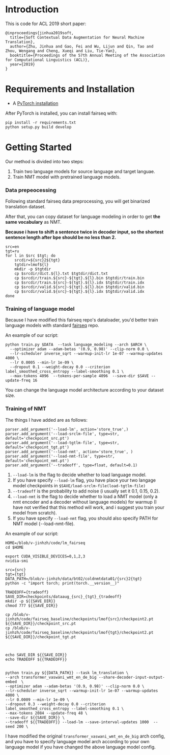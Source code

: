 # Introduction
This is code for ACL 2019 short paper:
```
@inproceedings{jinhua2019soft,
  title={Soft Contextual Data Augmentation for Neural Machine Translation},
  author={Zhu, Jinhua and Gao, Fei and Wu, Lijun and Qin, Tao and Zhou, Wengang and Cheng, Xueqi and Liu, Tie-Yan},
  booktitle={Proceedings of the 57th Annual Meeting of the Association for Computational Linguistics (ACL)},
  year={2019}
}
```
# Requirements and Installation
* A [PyTorch installation](http://pytorch.org/)

After PyTorch is installed, you can install fairseq with:
```
pip install -r requirements.txt
python setup.py build develop
```

# Getting Started
Our method is divided into two steps:
1. Train two language models for source language and target languae.
2. Train NMT model with pretrained language models.

### Data prepeocessing

Following standard fairseq data preprocessing, you will get binarized translation dataset.

After that, you can copy dataset for language modeling in order to get **the same vocabulary** as NMT.

**Because i have to shift a sentence twice in decoder input, so the shortest sentence length after bpe should be no less than 2.**
```
src=en
tgt=ru
for l in $src $tgt; do
    srcdir=${src}2${tgt}
    tgtdir=lmof${l}
    mkdir -p $tgtdir
    cp $srcdir/dict.${l}.txt $tgtdir/dict.txt
    cp $srcdir/train.${src}-${tgt}.${l}.bin $tgtdir/train.bin
    cp $srcdir/train.${src}-${tgt}.${l}.idx $tgtdir/train.idx
    cp $srcdir/valid.${src}-${tgt}.${l}.bin $tgtdir/valid.bin
    cp $srcdir/valid.${src}-${tgt}.${l}.idx $tgtdir/valid.idx
done

```

### Training of language model
Because I have modified this fairseq repo's dataloader, you'd better train language models with standard [fairseq](https://github.com/pytorch/fairseq) repo.

An example of our script:
```
python train.py $DATA  --task language_modeling --arch $ARCH \
  --optimizer adam --adam-betas '(0.9, 0.98)' --clip-norm 0.0 \
  --lr-scheduler inverse_sqrt --warmup-init-lr 1e-07 --warmup-updates 4000 \
  --lr 0.0005 --min-lr 1e-09 \
  --dropout 0.1 --weight-decay 0.0 --criterion label_smoothed_cross_entropy --label-smoothing 0.1 \
  --max-tokens 4096  --tokens-per-sample 4096  --save-dir $SAVE --update-freq 16
```

You can change the language model architecture according to your dataset size.

### Training of NMT
The things I have added are as follows:
```
parser.add_argument('--load-lm', action='store_true',)
parser.add_argument('--load-srclm-file', type=str, default='checkpoint_src.pt')
parser.add_argument('--load-tgtlm-file', type=str, default='checkpoint_tgt.pt')
parser.add_argument('--load-nmt', action='store_true', )
parser.add_argument('--load-nmt-file', type=str, default='checkpoint_nmt.pt')
parser.add_argument('--tradeoff', type=float, default=0.1)
```
1. `--load-lm` is the flag to decide whether to load language model.
2. If you have specify `--load-lm` flag, you have place your two langage model checkpoints in `$SAVE/load-srclm-file(load-tgtlm-file)`
3. `--tradeoff` is the probability to add noise (i usually set it 0.1, 0.15, 0.2).
3. `--load-nmt` is the flag to decide whether to load a NMT model (only a nmt encoder and a decoder without language models) for warmup (I have not verified that this method will work, and i suggest you train your model from scratch).
4. If you have specify `--load-nmt` flag, you should also specify PATH for NMT model (--load-nmt-file).

An example of our script:
```
HOME=/blob/v-jinhzh/code/lm_fairseq
cd $HOME

export CUDA_VISIBLE_DEVICES=0,1,2,3
nvidia-smi

src={src}
tgt={tgt}
DATA_PATH=/blob/v-jinhzh/data/bt02/coldnmtdata01/{src}2{tgt}
python -c "import torch; print(torch.__version__)"

TRADEOFF={tradeoff}
SAVE_DIR=checkpoints/dataaug_{src}_{tgt}_{tradeoff}
mkdir -p ${{SAVE_DIR}}
chmod 777 ${{SAVE_DIR}}

cp /blob/v-jinhzh/code/fairseq_baseline/checkpoints/lmof{src}/checkpoint2.pt ${{SAVE_DIR}}/checkpoint_src.pt
cp /blob/v-jinhzh/code/fairseq_baseline/checkpoints/lmof{tgt}/checkpoint2.pt ${{SAVE_DIR}}/checkpoint_tgt.pt



echo SAVE_DIR ${{SAVE_DIR}}
echo TRADEOFF ${{TRADEOFF}}


python train.py ${{DATA_PATH}} --task lm_translation \
--arch transformer_vaswani_wmt_en_de_big --share-decoder-input-output-embed  \
--optimizer adam --adam-betas '(0.9, 0.98)' --clip-norm 0.0 \
--lr-scheduler inverse_sqrt --warmup-init-lr 1e-07 --warmup-updates 4000 \
--lr 0.0009 --min-lr 1e-09 \
--dropout 0.3 --weight-decay 0.0 --criterion label_smoothed_cross_entropy --label-smoothing 0.1 \
--max-tokens 2084 --update-freq 48 \
--save-dir ${{SAVE_DIR}} \
--tradeoff ${{TRADEOFF}} --load-lm --save-interval-updates 1000  --seed 200 \
```

I have modified the original `transformer_vaswani_wmt_en_de_big` arch config, and you have to
specify language model arch according to your own language model if you have changed the above
language model config.




